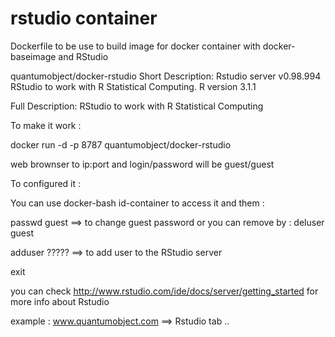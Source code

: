 rstudio container
=================

Dockerfile to be use to build image for docker container with docker-baseimage and RStudio

quantumobject/docker-rstudio
Short Description:
Rstudio server v0.98.994
RStudio to work with R Statistical Computing.
R version 3.1.1


Full Description:
RStudio to work with R Statistical Computing

To make it work :

docker run -d -p 8787 quantumobject/docker-rstudio

web brownser to ip:port and login/password will be guest/guest


To configured it :

You can use docker-bash id-container to access it and them :

passwd guest ==> to change guest password or you can remove by :  deluser guest

adduser ????? ==> to add user to the RStudio server

exit


you can check http://www.rstudio.com/ide/docs/server/getting_started for more info about Rstudio

example : www.quantumobject.com ==> Rstudio tab ..
